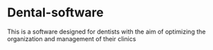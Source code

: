# Dental-software
This is a software designed for dentists with the aim of optimizing the organization and management of their clinics
